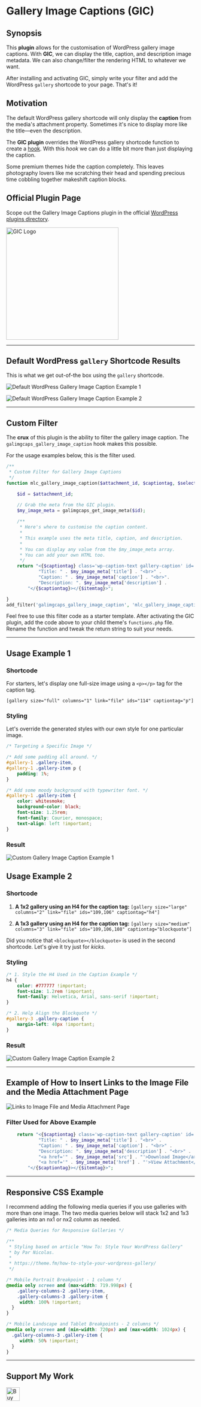 # Gallery Image Captions (GIC)

## Synopsis

This **plugin** allows for the customisation of WordPress gallery image captions. With **GIC**, we can display the title, caption, and description image metadata. We can also change/filter the rendering HTML to whatever we want.

After installing and activating GIC, simply write your filter and add the WordPress `gallery` shortcode to your page. That's it!

## Motivation

The default WordPress gallery shortcode will only display the **caption** from the media's attachment property. Sometimes it's nice to display more like the title&mdash;even the description.

The **GIC plugin** overrides the WordPress gallery shortcode function to create a [hook](https://developer.wordpress.org/plugins/hooks/). With this _hook_ we can do a little bit more than just displaying the caption.

Some premium themes hide the caption completely. This leaves photography lovers like me scratching their head and spending precious time cobbling together makeshift caption blocks.

## Official Plugin Page

Scope out the Gallery Image Captions plugin in the official [WordPress plugins directory](https://wordpress.org/plugins/gallery-image-captions/).

<a href="https://wordpress.org/plugins/gallery-image-captions/"><img src="https://user-images.githubusercontent.com/4658423/76144889-70a08280-607c-11ea-8928-ee0576567807.png" alt="GIC Logo" width="300px"></a>

---

## Default WordPress `gallery` Shortcode Results

This is what we get out-of-the box using the `gallery` shortcode.

![Default WordPress Gallery Image Caption Example 1](https://raw.githubusercontent.com/marklchaves/gallery-image-captions/master/assets/screenshot-1.jpg)

![Default WordPress Gallery Image Caption Example 2](https://raw.githubusercontent.com/marklchaves/gallery-image-captions/master/assets/screenshot-2.jpg)

---

## Custom Filter

The **crux** of this plugin is the ability to filter the gallery image caption. The `galimgcaps_gallery_image_caption` hook makes this possible. 

For the usage examples below, this is the filter used.

```php
/**
 * Custom Filter for Gallery Image Captions
 */
function mlc_gallery_image_caption($attachment_id, $captiontag, $selector, $itemtag) {

    $id = $attachment_id;

    // Grab the meta from the GIC plugin.
    $my_image_meta = galimgcaps_get_image_meta($id);
    
    /**
     * Here's where to customise the caption content.
     * 
     * This example uses the meta title, caption, and description. 
     * 
     * You can display any value from the $my_image_meta array. 
     * You can add your own HTML too.
     */
    return "<{$captiontag} class='wp-caption-text gallery-caption' id='{$selector}-{$id}'>" .
            "Title: " . $my_image_meta['title'] . "<br>" .
            "Caption: " . $my_image_meta['caption'] . "<br>". 
            "Description: ". $my_image_meta['description'] . 
        "</{$captiontag}></{$itemtag}>";

}
add_filter('galimgcaps_gallery_image_caption', 'mlc_gallery_image_caption', 10, 4);
```

Feel free to use this filter code as a starter template. After activating the GIC plugin, add the code above to your child theme's `functions.php` file. Rename the function and tweak the return string to suit your needs.

---

## Usage Example 1

### Shortcode

For starters, let's display one full-size image using a `<p></p>` tag for the caption tag.

`[gallery size="full" columns="1" link="file" ids="114" captiontag="p"]`

### Styling

Let's override the generated styles with our own style for one particular image.

```css
/* Targeting a Specific Image */

/* Add some padding all around. */
#gallery-1 .gallery-item, 
#gallery-1 .gallery-item p {
    padding: 1%;
}

/* Add some moody background with typewriter font. */
#gallery-1 .gallery-item {
    color: whitesmoke;
    background-color: black;
    font-size: 1.25rem;
    font-family: Courier, monospace;
    text-align: left !important;
}
```

### Result

![Custom Gallery Image Caption Example 1](https://raw.githubusercontent.com/marklchaves/gallery-image-captions/master/assets/screenshot-3.jpg)

## Usage Example 2

### Shortcode

1. **A 1x2 gallery using an H4 for the caption tag:** `[gallery size="large" columns="2" link="file" ids="109,106" captiontag="h4"]`

2. **A 1x3 gallery using an H4 for the caption tag:** `[gallery size="medium" columns="3" link="file" ids="109,106,108" captiontag="blockquote"]`

Did you notice that `<blockquote></blockquote>` is used in the second shortcode. Let's give it try just for _kicks_.

### Styling

```css
/* 1. Style the H4 Used in the Caption Example */
h4 {
	color: #777777 !important;
	font-size: 1.2rem !important;
	font-family: Helvetica, Arial, sans-serif !important;
}
```

```css
/* 2. Help Align the Blockquote */
#gallery-3 .gallery-caption {
    margin-left: 40px !important;
}
```

### Result

![Custom Gallery Image Caption Example 2](https://raw.githubusercontent.com/marklchaves/gallery-image-captions/master/assets/screenshot-4.jpg)

---

## Example of How to Insert Links to the Image File and the Media Attachment Page

![Links to Image File and Media Attachment Page](https://raw.githubusercontent.com/marklchaves/gallery-image-captions/master/assets/screenshot-5.jpg)

### Filter Used for Above Example

```php
    return "<{$captiontag} class='wp-caption-text gallery-caption' id='{$selector}-{$id}'>" .
            "Title: " . $my_image_meta['title'] . "<br>" .
            "Caption: " . $my_image_meta['caption'] . "<br>" . 
            "Description: ". $my_image_meta['description'] . "<br>" .
            "<a href='" . $my_image_meta['src'] . "'>Download Image</a><br>" .
            "<a href='" . $my_image_meta['href'] . "'>View Attachment</a><br>" .
        "</{$captiontag}></{$itemtag}>";
```

---

## Responsive CSS Example

I recommend adding the following media queries if you use galleries with more than one image. The two media queries below will stack 1x2 and 1x3 galleries into an nx1 or nx2 column as needed.

```css
/* Media Queries for Responsive Galleries */

/**
 * Styling based on article "How To: Style Your WordPress Gallery"
 * by Par Nicolas.
 * 
 * https://theme.fm/how-to-style-your-wordpress-gallery/
 */

/* Mobile Portrait Breakpoint - 1 column */
@media only screen and (max-width: 719.998px) {
    .gallery-columns-2 .gallery-item,
	.gallery-columns-3 .gallery-item { 
	 width: 100% !important; 
  }
}

/* Mobile Landscape and Tablet Breakpoints - 2 columns */
@media only screen and (min-width: 720px) and (max-width: 1024px) {
  .gallery-columns-3 .gallery-item { 
	 width: 50% !important; 
  }
}
```

---

## Support My Work

<a href='https://ko-fi.com/D1D7YARD' target='_blank'><img height='36' style='border:0px;height:36px;' src='https://az743702.vo.msecnd.net/cdn/kofi5.png?v=2' border='0' alt='Buy Me a Coffee at ko-fi.com' /></a>
